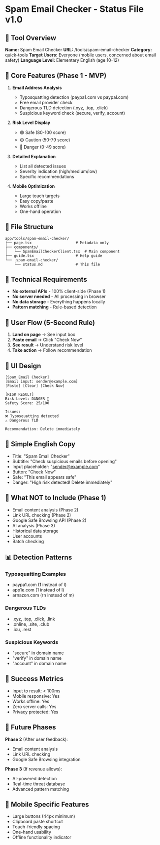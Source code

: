 # Spam Email Checker - Status File v1.0

## 📌 Tool Overview

**Name:** Spam Email Checker
**URL:** /tools/spam-email-checker
**Category:** quick-tools
**Target Users:** Everyone (mobile users, concerned about email safety)
**Language Level:** Elementary English (age 10-12)

## 🎯 Core Features (Phase 1 - MVP)

1. **Email Address Analysis**
   - Typosquatting detection (paypa1.com vs paypal.com)
   - Free email provider check
   - Dangerous TLD detection (.xyz, .top, .click)
   - Suspicious keyword check (secure, verify, account)

2. **Risk Level Display**
   - 🟢 Safe (80-100 score)
   - 🟡 Caution (50-79 score)
   - 🔴 Danger (0-49 score)

3. **Detailed Explanation**
   - List all detected issues
   - Severity indication (high/medium/low)
   - Specific recommendations

4. **Mobile Optimization**
   - Large touch targets
   - Easy copy/paste
   - Works offline
   - One-hand operation

## 📁 File Structure
```
app/tools/spam-email-checker/
├── page.tsx                    # Metadata only
├── components/
│   └── SpamEmailCheckerClient.tsx  # Main component
├── guide.tsx                   # Help guide
└── .spam-email-checker/
    └── status.md               # This file
```

## 🔧 Technical Requirements

- **No external APIs** - 100% client-side (Phase 1)
- **No server needed** - All processing in browser
- **No data storage** - Everything happens locally
- **Pattern matching** - Rule-based detection

## 💭 User Flow (5-Second Rule)

1. **Land on page** → See input box
2. **Paste email** → Click "Check Now"
3. **See result** → Understand risk level
4. **Take action** → Follow recommendation

## 🎨 UI Design
```
[Spam Email Checker]
[Email input: sender@example.com]
[Paste] [Clear] [Check Now]

[RISK RESULT]
Risk Level: DANGER 🔴
Safety Score: 25/100

Issues:
❌ Typosquatting detected
⚠️ Dangerous TLD

Recommendation: Delete immediately
```

## 📝 Simple English Copy

- Title: "Spam Email Checker"
- Subtitle: "Check suspicious emails before opening"
- Input placeholder: "sender@example.com"
- Button: "Check Now"
- Safe: "This email appears safe"
- Danger: "High risk detected! Delete immediately"

## 🚫 What NOT to Include (Phase 1)

- Email content analysis (Phase 2)
- Link URL checking (Phase 2)
- Google Safe Browsing API (Phase 2)
- AI analysis (Phase 3)
- Historical data storage
- User accounts
- Batch checking

## 📊 Detection Patterns

### Typosquatting Examples
- paypa1.com (1 instead of l)
- app1e.com (1 instead of l)
- arnazon.com (rn instead of m)

### Dangerous TLDs
- .xyz, .top, .click, .link
- .online, .site, .club
- .icu, .rest

### Suspicious Keywords
- "secure" in domain name
- "verify" in domain name
- "account" in domain name

## 🎯 Success Metrics

- Input to result: < 100ms
- Mobile responsive: Yes
- Works offline: Yes
- Zero server calls: Yes
- Privacy protected: Yes

## 🔄 Future Phases

**Phase 2** (After user feedback):
- Email content analysis
- Link URL checking
- Google Safe Browsing integration

**Phase 3** (If revenue allows):
- AI-powered detection
- Real-time threat database
- Advanced pattern matching

## 📱 Mobile Specific Features

- Large buttons (44px minimum)
- Clipboard paste shortcut
- Touch-friendly spacing
- One-hand usability
- Offline functionality indicator
